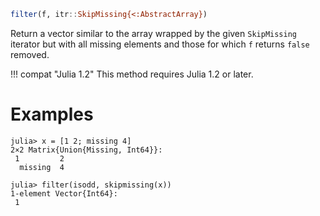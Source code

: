 ```julia
filter(f, itr::SkipMissing{<:AbstractArray})
```

Return a vector similar to the array wrapped by the given `SkipMissing` iterator but with all missing elements and those for which `f` returns `false` removed.

!!! compat "Julia 1.2"
    This method requires Julia 1.2 or later.


# Examples

```jldoctest
julia> x = [1 2; missing 4]
2×2 Matrix{Union{Missing, Int64}}:
 1         2
  missing  4

julia> filter(isodd, skipmissing(x))
1-element Vector{Int64}:
 1
```
